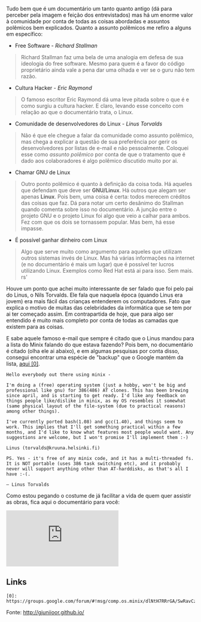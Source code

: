 Tudo bem que é um documentário um tanto quanto antigo (dá para perceber pela imagem e feição dos entrevistados) mas há um enorme valor à comunidade por conta de todas as coisas abordadas e assuntos polêmicos bem explicados. Quanto a assunto polêmicos me refiro a alguns em específico:

* Free Software - *Richard Stallman*

> Richard Stallman faz uma bela de uma analogia em defesa de sua ideologia do free software. Mesmo para quem é a favor do código proprietário ainda vale a pena dar uma olhada e ver se o guru não tem razão.

* Cultura Hacker - *Eric Raymond*

> O famoso escritor Eric Raymond dá uma leve pitada sobre o que é e como surgiu a cultura hacker. E claro, levando esse conceito com relação ao que o documentário trata, o Linux.

* Comunidade de desenvolvedores do Linux - *Linus Torvalds*

> Não é que ele chegue a falar da comunidade como assunto polêmico, mas chega a explicar a questão de sua preferência por gerir os desenvolvedores por listas de e-mail e não pessoalmente. Coloquei esse como *assunto polêmico* por conta de que o tratamento que é dado aos colaboradores é algo polêmico discutido muito por ai.

* Chamar GNU de Linux

> Outro ponto polêmico é quanto à definição da coisa toda. Há aqueles que defendam que deve ser **GNU/Linux**. Há outros que alegam ser apenas **Linux**. Pois bem, uma coisa é certa: todos merecem créditos das coisas que faz. Dá para notar um certo desânimo do Stallman quando comenta sobre isso no documentário. A junção entre o projeto GNU e o projeto Linux foi algo que veio a calhar para ambos. Fez com que os dois se tornassem popular. Mas bem, há esse impasse.

* É possível ganhar dinheiro com Linux

> Algo que serve muito como argumento para aqueles que utilizam outros sistemas invés de Linux. Mas há várias informações na internet (e no documentário é mais um lugar) que é possível ter lucros utilizando Linux. Exemplos como Red Hat está ai para isso. Sem mais. rs'

Houve um ponto que achei muito interessante de ser falado que foi pelo pai do Linus, o Nils Torvalds. Ele fala que naquela época (quando Linus era jovem) era mais fácil das crianças entenderem os computadores. Fato que explica o motivo de muitas das celebridades da informática que se tem por ai ter começado assim. Em contrapartida de hoje, que para algo ser entendido é muito mais completo por conta de todas as camadas que existem para as coisas.


E sabe aquele famoso e-mail que sempre é citado que o Linus mandou para a lista do Minix falando do que estava fazendo? Pois bem, no documentário é citado (olha ele ai abaixo), e em algumas pesquisas por conta disso, consegui encontrar uma espécie de "backup" que o Google mantém da lista, [aqui \[0\]][0].

```
Hello everybody out there using minix -

I'm doing a (free) operating system (just a hobby, won't be big and professional like gnu) for 386(486) AT clones. This has been brewing since april, and is starting to get ready. I'd like any feedback on things people like/dislike in minix, as my OS resembles it somewhat (same physical layout of the file-system (due to practical reasons) among other things).

I've currently ported bash(1.08) and gcc(1.40), and things seem to work. This implies that I'll get something practical within a few months, and I'd like to know what features most people would want. Any suggestions are welcome, but I won't promise I'll implement them :-)

Linus (torvalds@kruuna.helsinki.fi)

PS. Yes - it's free of any minix code, and it has a multi-threaded fs. It is NOT portable (uses 386 task switching etc), and it probably never will support anything other than AT-harddisks, as that's all I have :-(.

— Linus Torvalds
```

Como estou pegando o costume de já facilitar a vida de quem quer assistir as obras, fica aqui o documentário para você:

<iframe src="https://www.youtube.com/embed/YPqVO2L3K7M" frameborder="0" allowfullscreen></iframe>

## Links

```
[0]: https://groups.google.com/forum/#!msg/comp.os.minix/dlNtH7RRrGA/SwRavCzVE7gJ
```

[0]: https://groups.google.com/forum/#!msg/comp.os.minix/dlNtH7RRrGA/SwRavCzVE7gJ

Fonte: http://gjuniioor.github.io/
